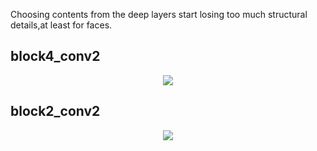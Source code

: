 Choosing contents from the deep layers start losing too much structural details,at least for faces.

## block4_conv2
<p align = 'center'>
<img src = 'images_transfered/transferdblock4.jpg'>
</p>

## block2_conv2
<p align = 'center'>
<img src = 'images_transfered/transferd.jpg'>
</p>
